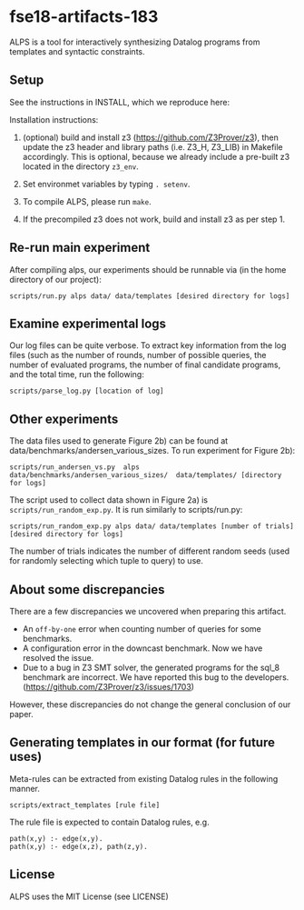 # fse18-artifacts-183

ALPS is a tool for interactively synthesizing Datalog programs from templates and syntactic constraints.

## Setup

See the instructions in INSTALL, which we reproduce here:

Installation instructions:

1. (optional) build and install z3 (https://github.com/Z3Prover/z3), then update the z3 header and library paths (i.e. Z3_H, Z3_LIB) in Makefile accordingly. This is optional, because we already include a pre-built z3 located in the directory `z3_env`.

2. Set environmet variables by typing `. setenv`. 

3. To compile ALPS, please run `make`.

4. If the precompiled z3 does not work, build and install z3 as per step 1.
<!---
5. Before running ALPS, add the z3 dynamic library to LD_LIBRARY_PATH, e.g. `export LD_LIBRARY_PATH=$PATH_TO_ARTIFACT/z3_env/z3/bin`
-->

## Re-run main experiment

After compiling alps, our experiments should be runnable via (in the home directory of our project):

`scripts/run.py alps data/ data/templates [desired directory for logs]`

## Examine experimental logs

Our log files can be quite verbose. To extract key information from the log files (such as the number of rounds, number of possible queries, the number of evaluated programs, the number of
final candidate programs, and the total time, run the following:

`scripts/parse_log.py [location of log]`

## Other experiments

The data files used to generate Figure 2b) can be found at data/benchmarks/andersen_various_sizes.
To run experiment for Figure 2b): 

`scripts/run_andersen_vs.py  alps  data/benchmarks/andersen_various_sizes/  data/templates/ [directory for logs]`

The script used to collect data shown in Figure 2a) is `scripts/run_random_exp.py`. It is run similarly to scripts/run.py:

`scripts/run_random_exp.py alps data/ data/templates [number of trials] [desired directory for logs]`

The number of trials indicates the number of different random seeds (used for randomly selecting which tuple to query) to use.

## About some discrepancies 

There are a few discrepancies we uncovered when preparing this artifact.

- An `off-by-one` error when counting number of queries for some benchmarks. 
- A configuration error in the downcast benchmark. Now we have resolved the issue. 
- Due to a bug in Z3 SMT solver, the generated programs for the sql_8 benchmark are incorrect. We have reported this bug to the developers. (https://github.com/Z3Prover/z3/issues/1703)

However, these discrepancies do not change the general conclusion of our paper.

## Generating templates in our format (for future uses)

Meta-rules can be extracted from existing Datalog rules in the following manner.

`scripts/extract_templates [rule file]`

The rule file is expected to contain Datalog rules, e.g.

```
path(x,y) :- edge(x,y).
path(x,y) :- edge(x,z), path(z,y).
```

## License

ALPS uses the MIT License (see LICENSE)

